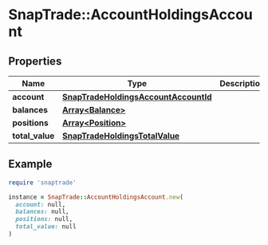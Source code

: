 # SnapTrade::AccountHoldingsAccount

## Properties

| Name | Type | Description | Notes |
| ---- | ---- | ----------- | ----- |
| **account** | [**SnapTradeHoldingsAccountAccountId**](SnapTradeHoldingsAccountAccountId.md) |  | [optional] |
| **balances** | [**Array&lt;Balance&gt;**](Balance.md) |  | [optional] |
| **positions** | [**Array&lt;Position&gt;**](Position.md) |  | [optional] |
| **total_value** | [**SnapTradeHoldingsTotalValue**](SnapTradeHoldingsTotalValue.md) |  | [optional] |

## Example

```ruby
require 'snaptrade'

instance = SnapTrade::AccountHoldingsAccount.new(
  account: null,
  balances: null,
  positions: null,
  total_value: null
)
```

